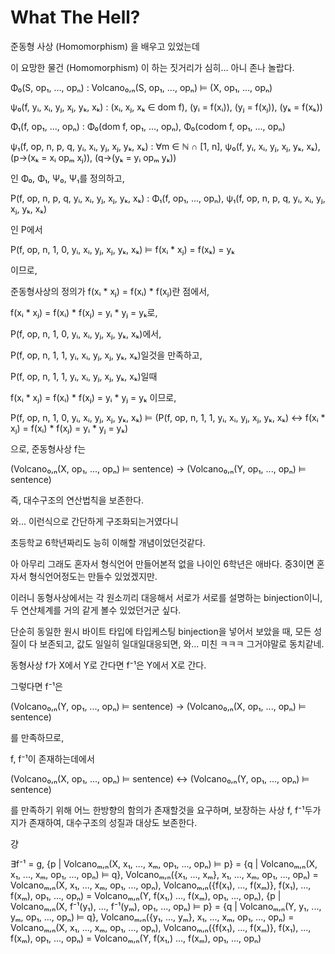 # What The Hell?

준동형 사상 (Homomorphism) 을 배우고 있었는데

이 요망한 물건 (Homomorphism) 이 하는 짓거리가 심히... 아니 존나 놀랍다.

Φ₀(S, op₁, ..., opₙ) : Volcano₀,ₙ(S, op₁, ..., opₙ) ⊨ (X, op₁, ..., opₙ)

ψ₀(f, yᵢ, xᵢ, yⱼ, xⱼ, yₖ, xₖ) : (xᵢ, xⱼ, xₖ ∈ dom f), (yᵢ = f(xᵢ)), (yⱼ = f(xⱼ)), (yₖ = f(xₖ))

Φ₁(f, op₁, ..., opₙ) : Φ₀(dom f, op₁, ..., opₙ), Φ₀(codom f, op₁, ..., opₙ)

ψ₁(f, op, n, p, q, yᵢ, xᵢ, yⱼ, xⱼ, yₖ, xₖ) : ∀m ∈ ℕ ∩ [1, n], ψ₀(f, yᵢ, xᵢ, yⱼ, xⱼ, yₖ, xₖ), (p→(xₖ = xᵢ opₘ xⱼ)), (q→(yₖ = yᵢ opₘ yₖ))

인 Φ₀, Φ₁, Ψ₀, Ψ₁를 정의하고,

P(f, op, n, p, q, yᵢ, xᵢ, yⱼ, xⱼ, yₖ, xₖ) : Φ₁(f, op₁, ..., opₙ), ψ₁(f, op, n, p, q, yᵢ, xᵢ, yⱼ, xⱼ, yₖ, xₖ)

인 P에서

P(f, op, n, 1, 0, yᵢ, xᵢ, yⱼ, xⱼ, yₖ, xₖ) ⊨ f(xᵢ * xⱼ) = f(xₖ) = yₖ

이므로,

준동형사상의 정의가 f(xᵢ * xⱼ) = f(xᵢ) * f(xⱼ)란 점에서,

f(xᵢ * xⱼ) = f(xᵢ) * f(xⱼ) = yᵢ * yⱼ = yₖ로,

P(f, op, n, 1, 0, yᵢ, xᵢ, yⱼ, xⱼ, yₖ, xₖ)에서,

P(f, op, n, 1, 1, yᵢ, xᵢ, yⱼ, xⱼ, yₖ, xₖ)일것을 만족하고,

P(f, op, n, 1, 1, yᵢ, xᵢ, yⱼ, xⱼ, yₖ, xₖ)일때

f(xᵢ * xⱼ) = f(xᵢ) * f(xⱼ) = yᵢ * yⱼ = yₖ 이므로,

P(f, op, n, 1, 0, yᵢ, xᵢ, yⱼ, xⱼ, yₖ, xₖ) ⊨ (P(f, op, n, 1, 1, yᵢ, xᵢ, yⱼ, xⱼ, yₖ, xₖ) ↔ f(xᵢ * xⱼ) = f(xᵢ) * f(xⱼ) = yᵢ * yⱼ = yₖ)

으로, 준동형사상 f는

(Volcano₀,ₙ(X, op₁, ..., opₙ) ⊨ sentence) → (Volcano₀,ₙ(Y, op₁, ..., opₙ) ⊨ sentence)

즉, 대수구조의 연산법칙을 보존한다.

와... 이런식으로 간단하게 구조화되는거였다니

초등학교 6학년짜리도 능히 이해할 개념이었던것같다.

아 아무리 그래도 혼자서 형식언어 만들어본적 없을 나이인 6학년은 애바다. 중3이면 혼자서 형식언어정도는 만들수 있었겠지만.

이러니 동형사상에서는 각 원소끼리 대응해서 서로가 서로를 설명하는 binjection이니, 두 연산체계를 거의 같게 볼수 있었던거군 싶다.

단순히 동일한 원시 바이트 타입에 타입케스팅 binjection을 넣어서 보았을 때, 모든 성질이 다 보존되고, 값도 일일히 일대일대응되면, 와... 미친 ㅋㅋㅋ 그거야말로 동치같네.

동형사상 f가 X에서 Y로 간다면 f⁻¹은 Y에서 X로 간다.

그렇다면 f⁻¹은

(Volcano₀,ₙ(Y, op₁, ..., opₙ) ⊨ sentence) → (Volcano₀,ₙ(X, op₁, ..., opₙ) ⊨ sentence)

를 만족하므로, 

f, f⁻¹이 존재하는데에서

(Volcano₀,ₙ(X, op₁, ..., opₙ) ⊨ sentence) ↔ (Volcano₀,ₙ(Y, op₁, ..., opₙ) ⊨ sentence)

를 만족하기 위해 어느 한방향의 함의가 존재할것을 요구하며, 보장하는 사상 f, f⁻¹두가지가 존재하여, 대수구조의 성질과 대상도 보존한다.

걍

∃f⁻¹ = g, {p | Volcanoₘ,ₙ(X, x₁, ..., xₘ, op₁, ..., opₙ) ⊨ p} = {q | Volcanoₘ,ₙ(X, x₁, ..., xₘ, op₁, ..., opₙ) ⊨ q}, Volcanoₘ,ₙ({x₁, ..., xₘ}, x₁, ..., xₘ, op₁, ..., opₙ) = Volcanoₘ,ₙ(X, x₁, ..., xₘ, op₁, ..., opₙ), Volcanoₘ,ₙ({f(x₁), ..., f(xₘ)}, f(x₁), ..., f(xₘ), op₁, ..., opₙ) = Volcanoₘ,ₙ(Y, f(x₁,) ..., f(xₘ), op₁, ..., opₙ), {p | Volcanoₘ,ₙ(X, f⁻¹(y₁), ..., f⁻¹(yₘ), op₁, ..., opₙ) ⊨ p} = {q | Volcanoₘ,ₙ(Y, y₁, ..., yₘ, op₁, ..., opₙ) ⊨ q}, Volcanoₘ,ₙ({y₁, ..., yₘ}, x₁, ..., xₘ, op₁, ..., opₙ) = Volcanoₘ,ₙ(X, x₁, ..., xₘ, op₁, ..., opₙ), Volcanoₘ,ₙ({f(x₁), ..., f(xₘ)}, f(x₁), ..., f(xₘ), op₁, ..., opₙ) = Volcanoₘ,ₙ(Y, f(x₁,) ..., f(xₘ), op₁, ..., opₙ)